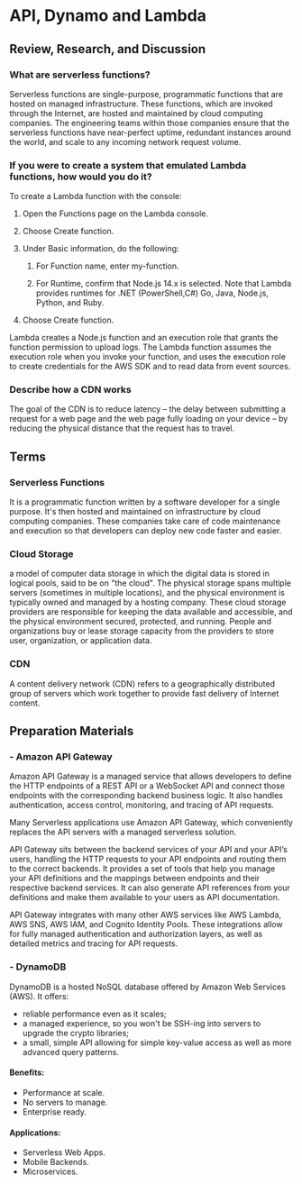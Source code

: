 # API, Dynamo and Lambda

## Review, Research, and Discussion

### What are serverless functions?

 Serverless functions are single-purpose, programmatic functions that are hosted on managed infrastructure. These functions, which are invoked through the Internet, are hosted and maintained by cloud computing companies. The engineering teams within those companies ensure that the serverless functions have near-perfect uptime, redundant instances around the world, and scale to any incoming network request volume.
 <br>

### If you were to create a system that emulated Lambda functions, how would you do it?

To create a Lambda function with the console:

1. Open the Functions page on the Lambda console.

1. Choose Create function.

1. Under Basic information, do the following:

   1. For Function name, enter my-function.

   1. For Runtime, confirm that Node.js 14.x is selected. Note that Lambda provides runtimes for .NET (PowerShell,C#) Go, Java, Node.js, Python, and Ruby.

1. Choose Create function.

Lambda creates a Node.js function and an execution role that grants the function permission to upload logs. The Lambda function assumes the execution role when you invoke your function, and uses the execution role to create credentials for the AWS SDK and to read data from event sources. <br>

### Describe how a CDN works

 The goal of the CDN is to reduce latency – the delay between submitting a request for a web page and the web page fully loading on your device – by reducing the physical distance that the request has to travel.<br>




## Terms

### Serverless Functions

It is a programmatic function written by a software developer for a single purpose. It's then hosted and maintained on infrastructure by cloud computing companies. These companies take care of code maintenance and execution so that developers can deploy new code faster and easier.<br>

### Cloud Storage

 a model of computer data storage in which the digital data is stored in logical pools, said to be on "the cloud". The physical storage spans multiple servers (sometimes in multiple locations), and the physical environment is typically owned and managed by a hosting company. These cloud storage providers are responsible for keeping the data available and accessible, and the physical environment secured, protected, and running. People and organizations buy or lease storage capacity from the providers to store user, organization, or application data.<br>

### CDN

A content delivery network (CDN) refers to a geographically distributed group of servers which work together to provide fast delivery of Internet content. <br>



## Preparation Materials


### - Amazon API Gateway

Amazon API Gateway is a managed service that allows developers to define the HTTP endpoints of a REST API or a WebSocket API and connect those endpoints with the corresponding backend business logic. It also handles authentication, access control, monitoring, and tracing of API requests.

Many Serverless applications use Amazon API Gateway, which conveniently replaces the API servers with a managed serverless solution. <br>

API Gateway sits between the backend services of your API and your API’s users, handling the HTTP requests to your API endpoints and routing them to the correct backends. It provides a set of tools that help you manage your API definitions and the mappings between endpoints and their respective backend services. It can also generate API references from your definitions and make them available to your users as API documentation. <br>

API Gateway integrates with many other AWS services like AWS Lambda, AWS SNS, AWS IAM, and Cognito Identity Pools. These integrations allow for fully managed authentication and authorization layers, as well as detailed metrics and tracing for API requests. <br>


### - DynamoDB

DynamoDB is a hosted NoSQL database offered by Amazon Web Services (AWS). It offers:

- reliable performance even as it scales;
- a managed experience, so you won't be SSH-ing into servers to upgrade the crypto libraries;
- a small, simple API allowing for simple key-value access as well as more advanced query patterns.<br>

#### Benefits:
- Performance at scale.
- No servers to manage.
- Enterprise ready.

#### Applications:
  - Serverless Web Apps.
  - Mobile Backends.
  - Microservices.






